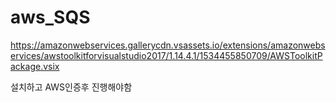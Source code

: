 # aws_SQS

https://amazonwebservices.gallerycdn.vsassets.io/extensions/amazonwebservices/awstoolkitforvisualstudio2017/1.14.4.1/1534455850709/AWSToolkitPackage.vsix

설치하고 AWS인증후 진행해야함

